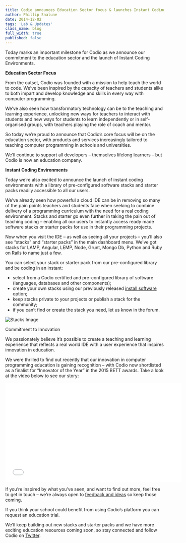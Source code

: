```yaml
---
title: Codio announces Education Sector focus & launches Instant Coding Environments
author: Phillip Snalune
date: 2014-12-02
tags: 'Lab & Updates'
class_name: blog
full_width: true
published: false
---
```



Today marks an important milestone for Codio as we announce our commitment to the education sector and the launch of Instant Coding Environments.

**Education Sector Focus**

From the outset, Codio was founded with a mission to help teach the world to code. We’ve been inspired by the capacity of teachers and students alike to both impart and develop knowledge and skills in every way with computer programming.

We’ve also seen how transformatory technology can be to the teaching and learning experience, unlocking new ways for teachers to interact with students and new ways for students to learn independently or in self-organised groups, with teachers playing the role of coach and mentor.

So today we’re proud to announce that Codio’s core focus will be on the education sector, with products and services increasingly tailored to teaching computer programming in schools and universities.

We’ll continue to support all developers – themselves lifelong learners – but Codio is now an education company.

**Instant Coding Environments**

Today we’re also excited to announce the launch of instant coding environments with a library of pre-configured software stacks and starter packs readily accessible to all our users.

We’ve already seen how powerful a cloud IDE can be in removing so many of the pain points teachers and students face when seeking to combine delivery of a programming curriculum with the need for a real coding environment. Stacks and starter go even further in taking the pain out of teaching coding – enabling all our users to instantly access ready made software stacks or starter packs for use in their programming projects.

Now when you visit the IDE – as well as seeing all your projects – you’ll also see “stacks” and “starter packs” in the main dashboard menu.  We’ve got stacks for LAMP, Angular, LEMP, Node, Grunt, Mongo Db, Python and Ruby on Rails to name just a few.

You can select your stack or starter pack from our pre-configured library and be coding in an instant:
-	select from a Codio certified and pre-configured library of software (languages, databases and other components);
-	create your own stacks using our previously released [install software](/docs/boxes/box-parts) option;
-	keep stacks private to your projects or publish a stack for the community;
-	if you can’t find or create the stack you need, let us know in the forum.

![Stacks Image](/img/docs/stacks_image.png)

Commitment to Innovation

We passionately believe it’s possible to create a teaching and learning experience that reflects a real world IDE with a user
experience that inspires innovation in education.

We were thrilled to find out recently that our innovation in computer programming education is gaining recognition – with Codio now shortlisted
as a finalist for “Innovator of the Year” in the 2015 BETT awards. Take a look at the video below to see our story:

<div class="video">
  <div class="video-wrapper">
    <iframe width="560" height="315" src="//www.youtube.com/embed/1JNhoVbmNAo" frameborder="0" allowfullscreen></iframe>
  </div>
</div>
 
If you’re inspired by what you’ve seen, and want to find out more, feel free to get in touch – we’re always open to [feedback and ideas](http://forum.codio.com) so keep those coming.

If you think your school could benefit from using Codio’s platform you can request an education trial.

We’ll keep building out new stacks and starter packs and we have more exciting education resources coming soon, so stay connected and follow Codio on [Twitter](https://twitter.com/codiohq).
